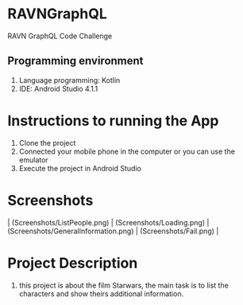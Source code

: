 # RAVNGraphQL
RAVN GraphQL Code Challenge

## Programming environment
1. Language programming: Kotlin
2. IDE: Android Studio 4.1.1

# Instructions to running the App

1. Clone the project
2. Connected your mobile phone in the computer or you can use the emulator
3. Execute the project in Android Studio

# Screenshots

| (Screenshots/ListPeople.png) | (Screenshots/Loading.png)  | (Screenshots/GeneralInformation.png) | (Screenshots/Fail.png) |

# Project Description
1. this project is about the film Starwars, the main task is to list the characters and show theirs additional information.


